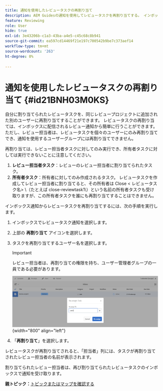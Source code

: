 ```yaml
---
title: 通知を使用したレビュータスクの再割り当て
description: AEM Guidesの通知を使用してレビュータスクを再割り当てする。 インボックス通知からレビュー担当者タスクを再割り当てする方法を理解する。
feature: Reviewing
role: User
hide: true
exl-id: 3e43206b-c1a3-43ba-a4e5-c45c68c8b941
source-git-commit: ea597cd14469f21e197c700542b9be7c373aef14
workflow-type: tm+mt
source-wordcount: '263'
ht-degree: 0%

---
```


# 通知を使用したレビュータスクの再割り当て {#id21BNH03M0KS}

自分に割り当てられたレビュータスクを、同じレビュープロジェクトに追加された別のユーザーに再割り当てすることができます。 レビュータスクの再割り当ては、インボックスに配信されるレビュー通知から簡単に行うことができます。 ただし、レビュー担当者は、レビュータスクを個々のユーザーにのみ再割り当てでき、通知を使用するユーザーグループには再割り当てできません。

再割り当ては、レビュー担当者タスクに対してのみ実行でき、所有者タスクに対しては実行できないことに注意してください。

1. **レビュー担当者タスク**：レビューのレビュー担当者に割り当てられたタスク。
1. **所有者タスク**：所有者に対してのみ作成されるタスク。 レビュータスクを作成してレビュー担当者に割り当てると、その所有者は Close &lt; レビュータスク名\> \（たとえば close-reviewtask1\）という名前の所有者タスクも受け取りますが、この所有者タスクを誰にも再割り当てすることはできません。

インボックス通知からレビュータスクを再割り当てするには、次の手順を実行します。

1. インボックスでレビュータスク通知を選択します。
1. 上部の **再割り当て** アイコンを選択します。
1. タスクを再割り当てするユーザー名を選択します。

   >[!IMPORTANT]
   >
   > レビュー担当者は、再割り当ての権限を持ち、ユーザー管理者グループの一員である必要があります。

   ![](images/reassign-user-inbox.png){width="800" align="left"}

1. 「**再割り当て**」を選択します。

レビュータスクが再割り当てされると、「担当者」列には、タスクが再割り当てされたレビュー担当者の名前が表示されます。

割り当てられたレビュー担当者は、再び割り当てられたレビュータスクのインボックスで通知を受け取ります。

**親トピック：**&#x200B;[ トピックまたはマップを確認する ](review.md)
